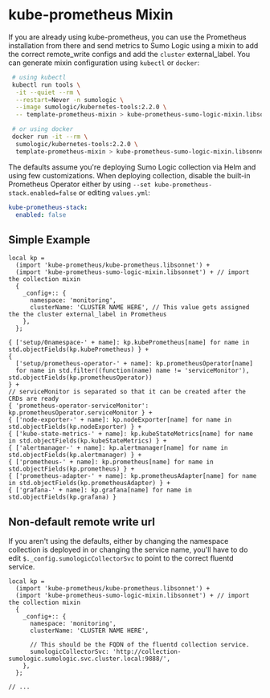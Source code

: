 # kube-prometheus Mixin

If you are already using kube-prometheus, you can use the Prometheus installation from there and send metrics to Sumo
Logic using a mixin to add the correct remote_write configs and add the `cluster` external_label.
You can generate mixin configuration using `kubectl` or `docker`:

```bash
 # using kubectl
 kubectl run tools \
  -it --quiet --rm \
  --restart=Never -n sumologic \
  --image sumologic/kubernetes-tools:2.2.0 \
  -- template-prometheus-mixin > kube-prometheus-sumo-logic-mixin.libsonnet

 # or using docker
 docker run -it --rm \
  sumologic/kubernetes-tools:2.2.0 \
  template-prometheus-mixin > kube-prometheus-sumo-logic-mixin.libsonnet
```

The defaults assume you're deploying Sumo Logic collection via Helm and using few customizations.
When deploying collection, disable the built-in Prometheus
Operator either by using `--set kube-prometheus-stack.enabled=false` or editing `values.yml`:

```yaml
kube-prometheus-stack:
  enabled: false
```

## Simple Example

```jsonnet
local kp =
  (import 'kube-prometheus/kube-prometheus.libsonnet') +
  (import 'kube-prometheus-sumo-logic-mixin.libsonnet') + // import the collection mixin
  {
    _config+:: {
      namespace: 'monitoring',
      clusterName: 'CLUSTER NAME HERE', // This value gets assigned the the cluster external_label in Prometheus
    },
  };

{ ['setup/0namespace-' + name]: kp.kubePrometheus[name] for name in std.objectFields(kp.kubePrometheus) } +
{
  ['setup/prometheus-operator-' + name]: kp.prometheusOperator[name]
  for name in std.filter((function(name) name != 'serviceMonitor'), std.objectFields(kp.prometheusOperator))
} +
// serviceMonitor is separated so that it can be created after the CRDs are ready
{ 'prometheus-operator-serviceMonitor': kp.prometheusOperator.serviceMonitor } +
{ ['node-exporter-' + name]: kp.nodeExporter[name] for name in std.objectFields(kp.nodeExporter) } +
{ ['kube-state-metrics-' + name]: kp.kubeStateMetrics[name] for name in std.objectFields(kp.kubeStateMetrics) } +
{ ['alertmanager-' + name]: kp.alertmanager[name] for name in std.objectFields(kp.alertmanager) } +
{ ['prometheus-' + name]: kp.prometheus[name] for name in std.objectFields(kp.prometheus) } +
{ ['prometheus-adapter-' + name]: kp.prometheusAdapter[name] for name in std.objectFields(kp.prometheusAdapter) } +
{ ['grafana-' + name]: kp.grafana[name] for name in std.objectFields(kp.grafana) }
```

## Non-default remote write url

If you aren't using the defaults, either by changing the namespace collection is deployed in or changing the service
name, you'll have to do edit `$._config.sumologicCollectorSvc` to point to the correct fluentd service.

```jsonnet
local kp =
  (import 'kube-prometheus/kube-prometheus.libsonnet') +
  (import 'kube-prometheus-sumo-logic-mixin.libsonnet') + // import the collection mixin
  {
    _config+:: {
      namespace: 'monitoring',
      clusterName: 'CLUSTER NAME HERE',

      // This should be the FQDN of the fluentd collection service.
      sumologicCollectorSvc: 'http://collection-sumologic.sumologic.svc.cluster.local:9888/',
    },
  };

// ...
```
